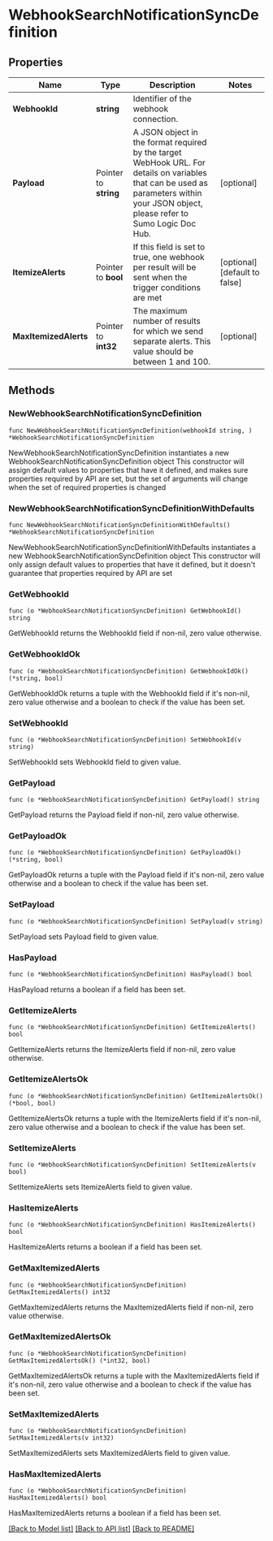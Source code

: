 # WebhookSearchNotificationSyncDefinition

## Properties

Name | Type | Description | Notes
------------ | ------------- | ------------- | -------------
**WebhookId** | **string** | Identifier of the webhook connection. | 
**Payload** | Pointer to **string** | A JSON object in the format required by the target WebHook URL. For details on variables that can be used as parameters within your JSON object, please refer to Sumo Logic Doc Hub. | [optional] 
**ItemizeAlerts** | Pointer to **bool** | If this field is set to true, one webhook per result will be sent when the trigger conditions are met | [optional] [default to false]
**MaxItemizedAlerts** | Pointer to **int32** | The maximum number of results for which we send separate alerts. This value should be between 1 and 100. | [optional] 

## Methods

### NewWebhookSearchNotificationSyncDefinition

`func NewWebhookSearchNotificationSyncDefinition(webhookId string, ) *WebhookSearchNotificationSyncDefinition`

NewWebhookSearchNotificationSyncDefinition instantiates a new WebhookSearchNotificationSyncDefinition object
This constructor will assign default values to properties that have it defined,
and makes sure properties required by API are set, but the set of arguments
will change when the set of required properties is changed

### NewWebhookSearchNotificationSyncDefinitionWithDefaults

`func NewWebhookSearchNotificationSyncDefinitionWithDefaults() *WebhookSearchNotificationSyncDefinition`

NewWebhookSearchNotificationSyncDefinitionWithDefaults instantiates a new WebhookSearchNotificationSyncDefinition object
This constructor will only assign default values to properties that have it defined,
but it doesn't guarantee that properties required by API are set

### GetWebhookId

`func (o *WebhookSearchNotificationSyncDefinition) GetWebhookId() string`

GetWebhookId returns the WebhookId field if non-nil, zero value otherwise.

### GetWebhookIdOk

`func (o *WebhookSearchNotificationSyncDefinition) GetWebhookIdOk() (*string, bool)`

GetWebhookIdOk returns a tuple with the WebhookId field if it's non-nil, zero value otherwise
and a boolean to check if the value has been set.

### SetWebhookId

`func (o *WebhookSearchNotificationSyncDefinition) SetWebhookId(v string)`

SetWebhookId sets WebhookId field to given value.


### GetPayload

`func (o *WebhookSearchNotificationSyncDefinition) GetPayload() string`

GetPayload returns the Payload field if non-nil, zero value otherwise.

### GetPayloadOk

`func (o *WebhookSearchNotificationSyncDefinition) GetPayloadOk() (*string, bool)`

GetPayloadOk returns a tuple with the Payload field if it's non-nil, zero value otherwise
and a boolean to check if the value has been set.

### SetPayload

`func (o *WebhookSearchNotificationSyncDefinition) SetPayload(v string)`

SetPayload sets Payload field to given value.

### HasPayload

`func (o *WebhookSearchNotificationSyncDefinition) HasPayload() bool`

HasPayload returns a boolean if a field has been set.

### GetItemizeAlerts

`func (o *WebhookSearchNotificationSyncDefinition) GetItemizeAlerts() bool`

GetItemizeAlerts returns the ItemizeAlerts field if non-nil, zero value otherwise.

### GetItemizeAlertsOk

`func (o *WebhookSearchNotificationSyncDefinition) GetItemizeAlertsOk() (*bool, bool)`

GetItemizeAlertsOk returns a tuple with the ItemizeAlerts field if it's non-nil, zero value otherwise
and a boolean to check if the value has been set.

### SetItemizeAlerts

`func (o *WebhookSearchNotificationSyncDefinition) SetItemizeAlerts(v bool)`

SetItemizeAlerts sets ItemizeAlerts field to given value.

### HasItemizeAlerts

`func (o *WebhookSearchNotificationSyncDefinition) HasItemizeAlerts() bool`

HasItemizeAlerts returns a boolean if a field has been set.

### GetMaxItemizedAlerts

`func (o *WebhookSearchNotificationSyncDefinition) GetMaxItemizedAlerts() int32`

GetMaxItemizedAlerts returns the MaxItemizedAlerts field if non-nil, zero value otherwise.

### GetMaxItemizedAlertsOk

`func (o *WebhookSearchNotificationSyncDefinition) GetMaxItemizedAlertsOk() (*int32, bool)`

GetMaxItemizedAlertsOk returns a tuple with the MaxItemizedAlerts field if it's non-nil, zero value otherwise
and a boolean to check if the value has been set.

### SetMaxItemizedAlerts

`func (o *WebhookSearchNotificationSyncDefinition) SetMaxItemizedAlerts(v int32)`

SetMaxItemizedAlerts sets MaxItemizedAlerts field to given value.

### HasMaxItemizedAlerts

`func (o *WebhookSearchNotificationSyncDefinition) HasMaxItemizedAlerts() bool`

HasMaxItemizedAlerts returns a boolean if a field has been set.


[[Back to Model list]](../README.md#documentation-for-models) [[Back to API list]](../README.md#documentation-for-api-endpoints) [[Back to README]](../README.md)



